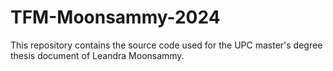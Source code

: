 # TFM-Moonsammy-2024
This repository contains the source code used for the UPC master's degree thesis document of Leandra Moonsammy.
